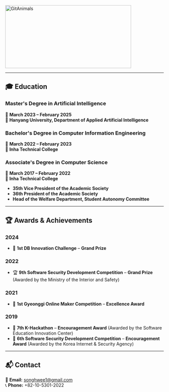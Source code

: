<a href="https://github.com/devxb/gitanimals">
  <img 
    src="https://render.gitanimals.org/farms/1uv0cean" 
    width="400" 
    height="200" 
    alt="GitAnimals"
  />
</a>

---

## 🎓 Education
### **Master's Degree in Artificial Intelligence**  
📅 **March 2023 – February 2025**  
🏫 **Hanyang University, Department of Applied Artificial Intelligence**  

### **Bachelor's Degree in Computer Information Engineering**  
📅 **March 2022 – February 2023**  
🏫 **Inha Technical College**  

### **Associate's Degree in Computer Science**  
📅 **March 2017 – February 2022**  
🏫 **Inha Technical College**  
- **35th Vice President of the Academic Society**  
- **36th President of the Academic Society**  
- **Head of the Welfare Department, Student Autonomy Committee**  

---

## 🏆 Awards & Achievements
### **2024**
- 🥇 **1st DB Innovation Challenge** – **Grand Prize**  

### **2022**
- 🏆 **9th Software Security Development Competition** – **Grand Prize** (Awarded by the Ministry of the Interior and Safety)  

### **2021**
- 🥈 **1st Gyeonggi Online Maker Competition** – **Excellence Award**  

### **2019**
- 🥉 **7th K-Hackathon** – **Encouragement Award** (Awarded by the Software Education Innovation Center)  
- 🥉 **6th Software Security Development Competition** – **Encouragement Award** (Awarded by the Korea Internet & Security Agency)  

---

## 📬 Contact
📧 **Email:** [songhwee1@gmail.com](mailto:songhwee1@gmail.com)  
📞 **Phone:** +82-10-5301-2022  
